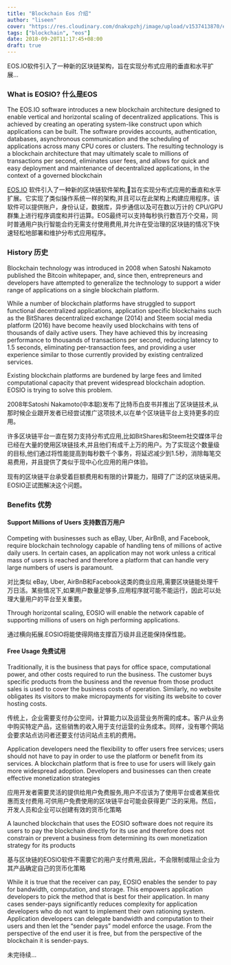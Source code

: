 ```yaml
---
title: "Blockchain Eos 介绍"
author: "liseen"
cover: "https://res.cloudinary.com/dnakxpzhj/image/upload/v1537413870/eos.jpg"
tags: ["blockchain", "eos"]
date: 2018-09-20T11:17:45+08:00
draft: true
---
```


EOS.IO软件引入了一种新的区块链架构，旨在实现分布式应用的垂直和水平扩展...

<!--more-->

### What is EOSIO? 什么是EOS

The EOS.IO software introduces a new blockchain architecture designed to enable vertical and horizontal scaling of decentralized applications. This is achieved by creating an operating system-like construct upon which applications can be built. The software provides accounts, authentication, databases, asynchronous communication and the scheduling of applications across many CPU cores or clusters. The resulting technology is a blockchain architecture that may ultimately scale to millions of transactions per second, eliminates user fees, and allows for quick and easy deployment and maintenance of decentralized applications, in the context of a governed blockchain

[EOS.IO](https://eos.io/ "eosio") 软件引入了一种新的区块链软件架构,旨在实现分布式应用的垂直和水平扩展。它实现了类似操作系统一样的架构,并且可以在此架构上构建应用程序。该软件可以提供账户，身份认证，数据库，异步通信以及可在数以万计的 CPU/GPU群集上进行程序调度和并行运算。EOS最终可以支持每秒执行数百万个交易，同时普通用户执行智能合约无需支付使用费用,并允许在受治理的区块链的情况下快速轻松地部署和维护分布式应用程序。

### History 历史

Blockchain technology was introduced in 2008 when Satoshi Nakamoto published the Bitcoin whitepaper, and, since then,
entrepreneurs and developers have attempted to generalize the technology to support a wider range of applications on a single blockchain platform.

While a number of blockchain platforms have struggled to support functional decentralized applications, application specific blockchains such as the BitShares decentralized exchange (2014) and Steem social media platform (2016) have become heavily used blockchains with tens of thousands of daily active users. They have achieved this by increasing performance to thousands of transactions per second, reducing latency to 1.5 seconds, eliminating per-transaction fees, and providing a user experience similar to those currently provided by existing centralized services.

Existing blockchain platforms are burdened by large fees and limited computational capacity that prevent widespread blockchain adoption. EOSIO is trying to solve this problem.

2008年Satoshi Nakamoto(中本聪)发布了比特币白皮书并推出了区块链技术,从那时候企业跟开发者已经尝试推广这项技术,以在单个区块链平台上支持更多的应用。

许多区块链平台一直在努力支持分布式应用,比如BitShares和Steem社交媒体平台已经在大量的使用区块链技术,并且他们有成千上万的用户。为了实现这个数量级的目标,他们通过将性能提高到每秒数千个事务，将延迟减少到1.5秒，消除每笔交易费用，并且提供了类似于现中心化应用的用户体验。

现有的区块链平台承受着巨额费用和有限的计算能力，阻碍了广泛的区块链采用。 EOSIO正试图解决这个问题。

### Benefits 优势

#### Support Millions of Users 支持数百万用户

Competing with businesses such as eBay, Uber, AirBnB, and Facebook, require blockchain technology capable of handling tens of millions of active daily users. In certain cases, an application may not work unless a critical mass of users is reached and therefore a platform that can handle very large numbers of users is paramount.

对比类似 eBay, Uber, AirBnB和Facebook这类的商业应用,需要区块链能处理千万日活。某些情况下,如果用户数量足够多,应用程序就可能不能运行，因此可以处理大量用户的平台至关重要。

Through horizontal scaling, EOSIO will enable the network capable of supporting millions of users on high performing applications.

通过横向拓展.EOSIO将能使得网络支撑百万级并且还能保持保性能。

#### Free Usage 免费试用

Traditionally, it is the business that pays for office space, computational power, and other costs required to run the business. The customer buys specific products from the business and the revenue from those product sales is used to cover the business costs of operation. Similarly, no website obligates its visitors to make micropayments for visiting its website to cover hosting costs.

传统上，企业需要支付办公空间，计算能力以及运营业务所需的成本。客户从业务中购买特定产品，这些销售的收入用于支付运营的业务成本。同样，没有哪个网站会要求站点访问者还要支付访问站点主机的费用。

Application developers need the flexibility to offer users free services; users should not have to pay in order to use the platform or benefit from its services. A blockchain platform that is free to use for users will likely gain more widespread adoption. Developers and businesses can then create effective monetization strategies

应用开发者需要灵活的提供给用户免费服务,用户不应该为了使用平台或者某些优惠而支付费用.可供用户免费使用的区块链平台可能会获得更广泛的采用。然后，开发人员和企业可以创建有效的货币化策略

A launched blockchain that uses the EOSIO software does not require its users to pay the blockchain directly for its use and therefore does not constrain or prevent a business from determining its own monetization strategy for its products

基与区块链的EOSIO软件不需要它的用户支付费用,因此，不会限制或阻止企业为其产品确定自己的货币化策略

While it is true that the receiver can pay, EOSIO enables the sender to pay for bandwidth, computation, and storage. This empowers application developers to pick the method that is best for their application. In many cases sender-pays significantly reduces complexity for application developers who do not want to implement their own rationing system. Application developers can delegate bandwidth and computation to their users and then let the “sender pays” model enforce the usage. From the perspective of the end user it is free, but from the perspective of the blockchain it is sender-pays.

未完待续...

